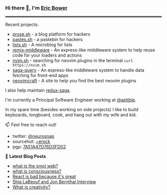 ### Hi there 👋, I'm [Eric Bower](https://erock.io)

<hr style="border:2px solid gray"> </hr>

Recent projects:

- [prose.sh](https://prose.sh) - a blog platform for hackers
- [pastes.sh](https://pastes.sh) - a pastebin for hackers
- [lists.sh](https://lists.sh) - A microblog for lists
- [remix-middleware](https://github.com/neurosnap/remix-middleware) -
  An express-like middleware system to help reuse code for your loaders and actions
- [nvim.sh](https://nvim.sh) - searching for neovim plugins in the terminal
  `curl https://nvim.sh`
- [saga-query](https://github.com/redux-saga/saga-query) - An express-like
  middleware system to handle data fetching for front-end apps
- [neovimcraft](https://neovimcraft.com) - A site to help you find the best
  neovim plugins

I also help maintain [redux-saga](https://github.com/redux-saga).

I'm currently a Principal Software Engineer working at
[@aptible](https://aptible.com).

In my spare time (besides working on side projects) I like to build keyboards, longboard, 
cook, and hang out with my wife and kid.

📫 Feel free to reach out!

- twitter: [@neurosnap](https://twitter.com/neurosnap)
- sourcehut: [~erock](https://git.sr.ht/~erock)
- pgp: [7A51A47D76D3FD02](https://erock.io/publickey.txt)

📕 **Latest Blog Posts**

<!-- BLOG-POST-LIST:START -->
- [what is the smol web?](https://erock.io/2022/12/31/what-is-the-smol-web.html)
- [what is consciousness?](https://erock.io/2022/10/15/what-is-consciousness.html)
- [React is bad because it&#39;s great](https://erock.io/2022/09/22/react-is-bad-because-its-great.html)
- [Shia LaBeouf and Jon Bernthal Interview](https://erock.io/2022/09/08/shia-bernthal-interview.html)
- [What is creativity?](https://erock.io/2022/09/08/what-is-creativity.html)
<!-- BLOG-POST-LIST:END -->
